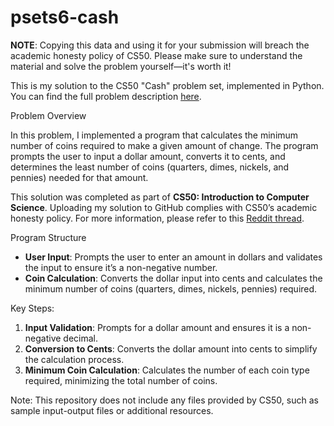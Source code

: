 # psets6-cash
<strong>NOTE</strong>: Copying this data and using it for your submission will breach the academic honesty policy of CS50. Please make sure to understand the material and solve the problem yourself—it's worth it!

<p>This is my solution to the CS50 "Cash" problem set, implemented in Python. You can find the full problem description <a href="https://cs50.harvard.edu/x/2024/psets/6/cash/">here</a>.</p>
Problem Overview
<p>In this problem, I implemented a program that calculates the minimum number of coins required to make a given amount of change. The program prompts the user to input a dollar amount, converts it to cents, and determines the least number of coins (quarters, dimes, nickels, and pennies) needed for that amount.</p> <p>This solution was completed as part of <strong>CS50: Introduction to Computer Science</strong>. Uploading my solution to GitHub complies with CS50’s academic honesty policy. For more information, please refer to this <a href="https://www.reddit.com/r/cs50/comments/63235w/is_this_reasonable/">Reddit thread</a>.</p>
Program Structure
<ul> <li><strong>User Input</strong>: Prompts the user to enter an amount in dollars and validates the input to ensure it’s a non-negative number.</li> <li><strong>Coin Calculation</strong>: Converts the dollar input into cents and calculates the minimum number of coins (quarters, dimes, nickels, pennies) required.</li> </ul>
Key Steps:
<ol> <li><strong>Input Validation</strong>: Prompts for a dollar amount and ensures it is a non-negative decimal.</li> <li><strong>Conversion to Cents</strong>: Converts the dollar amount into cents to simplify the calculation process.</li> <li><strong>Minimum Coin Calculation</strong>: Calculates the number of each coin type required, minimizing the total number of coins.</li> </ol> <p>Note: This repository does not include any files provided by CS50, such as sample input-output files or additional resources.</p>
